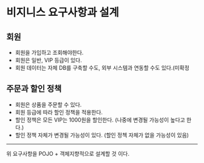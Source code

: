 비지니스 요구사항과 설계
====================

## 회원
* 회원을 가입하고 조회해야한다.
* 회원은 일반, VIP 등급이 있다.
* 회원 데이터는 자체 DB를 구축할 수도, 외부 시스템과 연동할 수도 있다.(미확정

## 주문과 할인 정책
* 회원은 상품을 주문할 수 있다.
* 회원 등급에 따라 할인 정책을 적용한다.
* 할인 정책은 모든 VIP는 1000원을 할인한다. (나중에 변경될 가능성이 높다고 한다.)
* 할인 정책 자체가 변경될 가능성이 있다. (할인 정첵 자체가 없을 가능성이 있음)

-------------------------------------

위 요구사항을 POJO + 객체지향적으로 설계할 것 이다.
